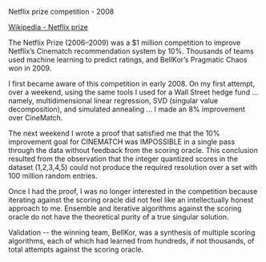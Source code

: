 Netflix prize competition - 2008

 [Wikipedia - Netflix prize](https://en.wikipedia.org/wiki/Netflix_Prize)

The Netflix Prize (2006–2009) was a \$1 million competition to improve Netflix’s Cinematch
recommendation system by 10%. Thousands of teams used machine learning to predict ratings,
and BellKor’s Pragmatic Chaos won in 2009.

I first became aware of this competition in early 2008.  On my first attempt, over a weekend,
using the same tools I used for a Wall Street hedge fund ... namely, multidimensional linear
regression, SVD (singular value decomposition), and simulated annealing ... I made an 8% improvement
over CineMatch.

The next weekend I wrote a proof that satisfied me that the 10% improvement goal for CINEMATCH
was IMPOSSIBLE in a single pass through the data without feedback from the scoring oracle.  This
conclusion resulted from the observation that the integer quantized scores in the dataset (1,2,3,4,5)
could not produce the required resolution over a set with 100 million random entries.

Once I had the proof, I was no longer interested in the competition because iterating against
the scoring oracle did not feel like an intellectually honest approach to me.  Ensemble and
iterative algorithms against the scoring oracle do not have the theoretical purity of a true
singular solution.

Validation -- the winning team, BellKor, was a synthesis of multiple scoring algorithms, each of
which had learned from hundreds, if not thousands, of total attempts against the scoring oracle.

